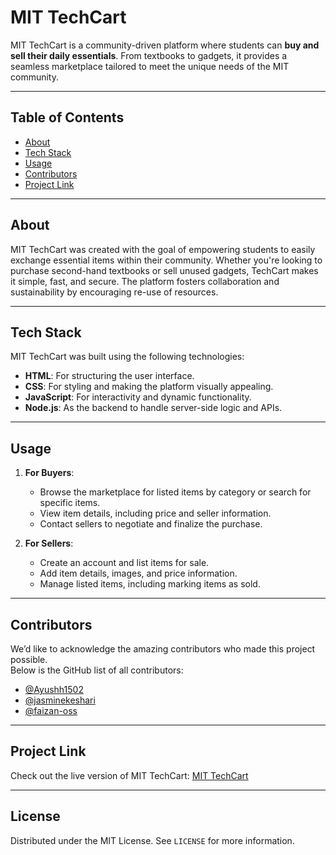 # MIT TechCart

MIT TechCart is a community-driven platform where students can **buy and sell their daily essentials**. From textbooks to gadgets, it provides a seamless marketplace tailored to meet the unique needs of the MIT community. 

---

## Table of Contents

- [About](#about)
- [Tech Stack](#tech-stack)
- [Usage](#usage)
- [Contributors](#contributors)
- [Project Link](#project-link)

---

## About

MIT TechCart was created with the goal of empowering students to easily exchange essential items within their community. Whether you're looking to purchase second-hand textbooks or sell unused gadgets, TechCart makes it simple, fast, and secure. The platform fosters collaboration and sustainability by encouraging re-use of resources.

---

## Tech Stack

MIT TechCart was built using the following technologies:

- **HTML**: For structuring the user interface.
- **CSS**: For styling and making the platform visually appealing.
- **JavaScript**: For interactivity and dynamic functionality.
- **Node.js**: As the backend to handle server-side logic and APIs.

---

## Usage

1. **For Buyers**:
   - Browse the marketplace for listed items by category or search for specific items.
   - View item details, including price and seller information.
   - Contact sellers to negotiate and finalize the purchase.

2. **For Sellers**:
   - Create an account and list items for sale.
   - Add item details, images, and price information.
   - Manage listed items, including marking items as sold.

---

## Contributors

We’d like to acknowledge the amazing contributors who made this project possible.  
Below is the GitHub list of all contributors:

- [@Ayushh1502](https://github.com/Ayushh1502)  
- [@jasminekeshari](https://github.com/jasminekeshari)  
- [@faizan-oss](https://github.com/faizan-oss)  

---

## Project Link

Check out the live version of MIT TechCart: [MIT TechCart](https://mit-techcart.vercel.app/)

---

## License

Distributed under the MIT License. See `LICENSE` for more information.